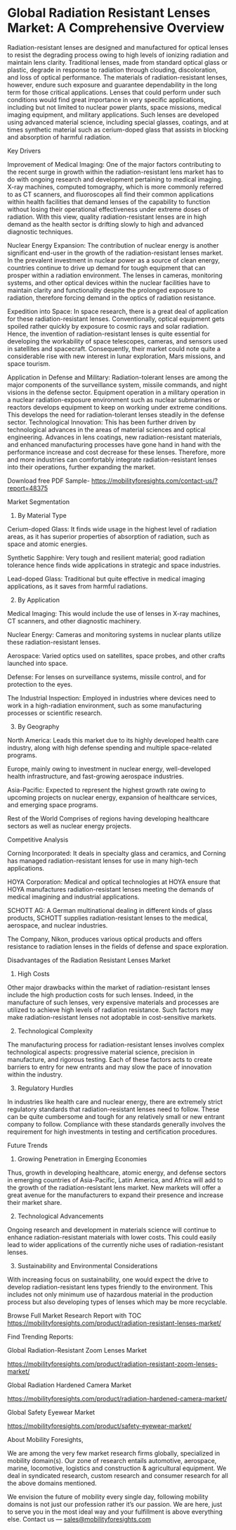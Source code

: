 # Global Radiation Resistant Lenses Market: A Comprehensive Overview

Radiation-resistant lenses are designed and manufactured for optical lenses to resist the degrading process owing to high levels of ionizing radiation and maintain lens clarity. Traditional lenses, made from standard optical glass or plastic, degrade in response to radiation through clouding, discoloration, and loss of optical performance. The materials of radiation-resistant lenses, however, endure such exposure and guarantee dependability in the long term for those critical applications. Lenses that could perform under such conditions would find great importance in very specific applications, including but not limited to nuclear power plants, space missions, medical imaging equipment, and military applications. Such lenses are developed using advanced material science, including special glasses, coatings, and at times synthetic material such as cerium-doped glass that assists in blocking and absorption of harmful radiation.

Key Drivers

Improvement of Medical Imaging: One of the major factors contributing to the recent surge in growth within the radiation-resistant lens market has to do with ongoing research and development pertaining to medical imaging. X-ray machines, computed tomography, which is more commonly referred to as CT scanners, and fluoroscopes all find their common applications within health facilities that demand lenses of the capability to function without losing their operational effectiveness under extreme doses of radiation. With this view, quality radiation-resistant lenses are in high demand as the health sector is drifting slowly to high and advanced diagnostic techniques.

Nuclear Energy Expansion: The contribution of nuclear energy is another significant end-user in the growth of the radiation-resistant lenses market. In the prevalent investment in nuclear power as a source of clean energy, countries continue to drive up demand for tough equipment that can prosper within a radiation environment. The lenses in cameras, monitoring systems, and other optical devices within the nuclear facilities have to maintain clarity and functionality despite the prolonged exposure to radiation, therefore forcing demand in the optics of radiation resistance.

Expedition into Space: In space research, there is a great deal of application for these radiation-resistant lenses. Conventionally, optical equipment gets spoiled rather quickly by exposure to cosmic rays and solar radiation. Hence, the invention of radiation-resistant lenses is quite essential for developing the workability of space telescopes, cameras, and sensors used in satellites and spacecraft. Consequently, their market could note quite a considerable rise with new interest in lunar exploration, Mars missions, and space tourism.

Application in Defense and Military: Radiation-tolerant lenses are among the major components of the surveillance system, missile commands, and night visions in the defense sector. Equipment operation in a military operation in a nuclear radiation-exposure environment such as nuclear submarines or reactors develops equipment to keep on working under extreme conditions. This develops the need for radiation-tolerant lenses steadily in the defense sector.
Technological Innovation: This has been further driven by technological advances in the areas of material sciences and optical engineering. Advances in lens coatings, new radiation-resistant materials, and enhanced manufacturing processes have gone hand in hand with the performance increase and cost decrease for these lenses. Therefore, more and more industries can comfortably integrate radiation-resistant lenses into their operations, further expanding the market.

Download free PDF Sample- https://mobilityforesights.com/contact-us/?report=48375

Market Segmentation

1. By Material Type

Cerium-doped Glass: It finds wide usage in the highest level of radiation areas, as it has superior properties of absorption of radiation, such as space and atomic energies.

Synthetic Sapphire: Very tough and resilient material; good radiation tolerance hence finds wide applications in strategic and space industries.

Lead-doped Glass: Traditional but quite effective in medical imaging applications, as it saves from harmful radiations.

2. By Application

Medical Imaging: This would include the use of lenses in X-ray machines, CT scanners, and other diagnostic machinery.

Nuclear Energy: Cameras and monitoring systems in nuclear plants utilize these radiation-resistant lenses.

Aerospace: Varied optics used on satellites, space probes, and other crafts launched into space.

Defense: For lenses on surveillance systems, missile control, and for protection to the eyes.

The Industrial Inspection: Employed in industries where devices need to work in a high-radiation environment, such as some manufacturing processes or scientific research.

3. By Geography

North America: Leads this market due to its highly developed health care industry, along with high defense spending and multiple space-related programs.

Europe, mainly owing to investment in nuclear energy, well-developed health infrastructure, and fast-growing aerospace industries.

Asia-Pacific: Expected to represent the highest growth rate owing to upcoming projects on nuclear energy, expansion of healthcare services, and emerging space programs.

Rest of the World Comprises of regions having developing healthcare sectors as well as nuclear energy projects.

Competitive Analysis

Corning Incorporated: It deals in specialty glass and ceramics, and Corning has managed radiation-resistant lenses for use in many high-tech applications.

HOYA Corporation: Medical and optical technologies at HOYA ensure that HOYA manufactures radiation-resistant lenses meeting the demands of medical imagining and industrial applications.

SCHOTT AG: A German multinational dealing in different kinds of glass products, SCHOTT supplies radiation-resistant lenses to the medical, aerospace, and nuclear industries.

The Company, Nikon, produces various optical products and offers resistance to radiation lenses in the fields of defense and space exploration.

Disadvantages of the Radiation Resistant Lenses Market

1. High Costs

Other major drawbacks within the market of radiation-resistant lenses include the high production costs for such lenses. Indeed, in the manufacture of such lenses, very expensive materials and processes are utilized to achieve high levels of radiation resistance. Such factors may make radiation-resistant lenses not adoptable in cost-sensitive markets.

2. Technological Complexity

The manufacturing process for radiation-resistant lenses involves complex technological aspects: progressive material science, precision in manufacture, and rigorous testing. Each of these factors acts to create barriers to entry for new entrants and may slow the pace of innovation within the industry.

3. Regulatory Hurdles

In industries like health care and nuclear energy, there are extremely strict regulatory standards that radiation-resistant lenses need to follow. These can be quite cumbersome and tough for any relatively small or new entrant company to follow. Compliance with these standards generally involves the requirement for high investments in testing and certification procedures.

Future Trends

1. Growing Penetration in Emerging Economies

Thus, growth in developing healthcare, atomic energy, and defense sectors in emerging countries of Asia-Pacific, Latin America, and Africa will add to the growth of the radiation-resistant lens market. New markets will offer a great avenue for the manufacturers to expand their presence and increase their market share.

2. Technological Advancements

Ongoing research and development in materials science will continue to enhance radiation-resistant materials with lower costs. This could easily lead to wider applications of the currently niche uses of radiation-resistant lenses.

3. Sustainability and Environmental Considerations

With increasing focus on sustainability, one would expect the drive to develop radiation-resistant lens types friendly to the environment. This includes not only minimum use of hazardous material in the production process but also developing types of lenses which may be more recyclable.

Browse Full Market Research Report with TOC https://mobilityforesights.com/product/radiation-resistant-lenses-market/

Find Trending Reports:

Global Radiation-Resistant Zoom Lenses Market

https://mobilityforesights.com/product/radiation-resistant-zoom-lenses-market/

Global Radiation Hardened Camera Market

https://mobilityforesights.com/product/radiation-hardened-camera-market/

Global Safety Eyewear Market

https://mobilityforesights.com/product/safety-eyewear-market/

About Mobility Foresights,

We are among the very few market research firms globally, specialized in mobility domain(s). Our zone of research entails automotive, aerospace, marine, locomotive, logistics and construction & agricultural equipment. We deal in syndicated research, custom research and consumer research for all the above domains mentioned.

We envision the future of mobility every single day, following mobility domains is not just our profession rather it’s our passion. We are here, just to serve you in the most ideal way and your fulfillment is above everything else. Contact us — sales@mobilityforesights.com
